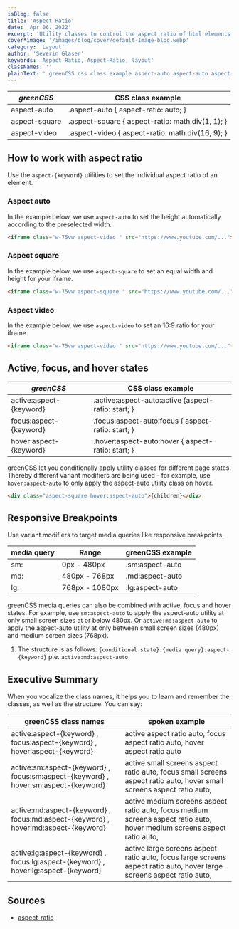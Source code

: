 ```yaml
---
isBlog: false
title: 'Aspect Ratio'
date: 'Apr 06. 2022'
excerpt: 'Utility classes to control the aspect ratio of html elements.'
cover*image: '/images/blog/cover/default-Image-blog.webp'
category: 'Layout'
author: 'Severin Glaser'
keywords: 'Aspect Ratio, Aspect-Ratio, layout'
classNames: ''
plainText: ' greenCSS css class example aspect-auto aspect-auto aspect-ratio: auto; aspect-square aspect-square aspect-ratio: math div 1 1 ; aspect-video aspect-video aspect-ratio: math div 16 9 ; how to work with aspect ratio use the `aspect keyword ` utilities to set the individual aspect ratio of an element aspect auto in the example below we use `aspect-auto` to set the height automatically according to the preselected width  aspect square in the example below we use `aspect-square` to set an equal width and height for your iframe  aspect video in the example below we use `aspect-video` to set an 16:9 ratio for your iframe  active focus and hover states greenCSS css class example active:aspect keyword active :aspect-auto:active aspect-ratio: start; focus:aspect keyword focus :aspect-auto:focus aspect-ratio: start; hover:aspect keyword hover :aspect-auto:hover aspect-ratio: start; greenCSS let you conditionally apply utility classes for different page states thereby different variant modifiers are being used for example use `hover:aspect-auto` to only apply the aspect-auto utility class on hover  responsive breakpoints use variant modifiers to target media queries like responsive breakpoints media query range greenCSS example sm: 0px 480px sm:aspect-auto md: 480px 768px md:aspect-auto lg: 768px 1080px lg:aspect-auto greenCSS media queries can also be combined with active focus and hover states for example use `sm:aspect-auto` to apply the aspect-auto utility at only small screen sizes at or below 480px or `active:md:aspect-auto` to apply the aspect-auto utility at only between small screen sizes 480px and medium screen sizes 768px 1 the structure is as follows: ` conditional state : media query :aspect keyword ` p e `active:md:aspect-auto` executive summary when you vocalize the class names it helps you to learn and remember the classes as well as the structure you can say: greenCSS class names spoken example active:aspect keyword focus:aspect keyword hover:aspect keyword active aspect ratio auto focus aspect ratio auto hover aspect ratio auto active:sm:aspect keyword focus:sm:aspect keyword hover:sm:aspect keyword active small screens aspect ratio auto focus small screens aspect ratio auto hover small screens aspect ratio auto active:md:aspect keyword focus:md:aspect keyword hover:md:aspect keyword active medium screens aspect ratio auto focus medium screens aspect ratio auto hover medium screens aspect ratio auto active:lg:aspect keyword focus:lg:aspect keyword hover:lg:aspect keyword active large screens aspect ratio auto focus large screens aspect ratio auto hover large screens aspect ratio auto sources aspect-ratio https: developer mozilla org en-us docs web css aspect-ratio '
---
```


| _greenCSS_     | CSS class example                                |
| ------------- | ------------------------------------------------ |
| aspect-auto   | .aspect-auto { aspect-ratio: auto; }             |
| aspect-square | .aspect-square { aspect-ratio: math.div(1, 1); } |
| aspect-video  | .aspect-video { aspect-ratio: math.div(16, 9); } |

## How to work with aspect ratio

Use the `aspect-{keyword}` utilities to set the individual aspect ratio of an element.

### Aspect auto

In the example below, we use `aspect-auto` to set the height automatically according to the preselected width.

```html
<iframe class="w-75vw aspect-video " src="https://www.youtube.com/..."></iframe>
```

### Aspect square

In the example below, we use `aspect-square` to set an equal width and height for your iframe.

```html
<iframe class="w-75vw aspect-square " src="https://www.youtube.com/..."></iframe>
```

### Aspect video

In the example below, we use `aspect-video` to set an 16:9 ratio for your iframe.

```html
<iframe class="w-75vw aspect-video " src="https://www.youtube.com/..."></iframe>
```

## Active, focus, and hover states

| _greenCSS_               | CSS class example                                   |
| ----------------------- | --------------------------------------------------- |
| active:aspect-{keyword} | .active\:aspect-auto:active {aspect-ratio: start; } |
| focus:aspect-{keyword}  | .focus\:aspect-auto:focus { aspect-ratio: start; }  |
| hover:aspect-{keyword}  | .hover\:aspect-auto:hover { aspect-ratio: start; }  |

greenCSS let you conditionally apply utility classes for different page states. Thereby different variant modifiers are being used - for example, use `hover:aspect-auto` to only apply the aspect-auto utility class on hover.

```html
<div class="aspect-square hover:aspect-auto">{children}</div>
```

## Responsive Breakpoints

Use variant modifiers to target media queries like responsive breakpoints.

| media query | Range          | greenCSS example |
| ----------- | -------------- | --------------- |
| sm:         | 0px - 480px    | .sm:aspect-auto |
| md:         | 480px - 768px  | .md:aspect-auto |
| lg:         | 768px - 1080px | .lg:aspect-auto |

greenCSS media queries can also be combined with active, focus and hover states. For example, use `sm:aspect-auto` to apply the aspect-auto utility at only small screen sizes at or below 480px. Or `active:md:aspect-auto` to apply the aspect-auto utility at only between small screen sizes (480px) and medium screen sizes (768px).

1. The structure is as follows: `{conditional state}:{media query}:aspect-{keyword}` p.e. `active:md:aspect-auto`

## Executive Summary

When you vocalize the class names, it helps you to learn and remember the classes, as well as the structure. You can say:

| greenCSS class names                                                                | spoken example                                                                                                           |
| ---------------------------------------------------------------------------------- | ------------------------------------------------------------------------------------------------------------------------ |
| active:aspect-{keyword} , focus:aspect-{keyword} , hover:aspect-{keyword}          | active aspect ratio auto, focus aspect ratio auto, hover aspect ratio auto                                               |
| active:sm:aspect-{keyword} , focus:sm:aspect-{keyword} , hover:sm:aspect-{keyword} | active small screens aspect ratio auto, focus small screens aspect ratio auto, hover small screens aspect ratio auto,    |
| active:md:aspect-{keyword} , focus:md:aspect-{keyword} , hover:md:aspect-{keyword} | active medium screens aspect ratio auto, focus medium screens aspect ratio auto, hover medium screens aspect ratio auto, |
| active:lg:aspect-{keyword} , focus:lg:aspect-{keyword} , hover:lg:aspect-{keyword} | active large screens aspect ratio auto, focus large screens aspect ratio auto, hover large screens aspect ratio auto,    |

## Sources

- [aspect-ratio](https://developer.mozilla.org/en-US/docs/Web/CSS/aspect-ratio)
